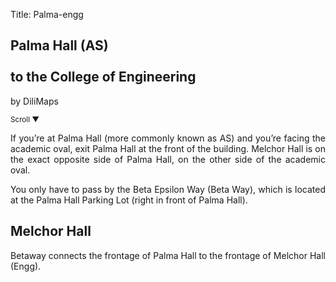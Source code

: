Title: Palma-engg

<section id='cover' class='cover active'>
<h1> Palma Hall (AS) <br><br>to the College of Engineering</h1>
<p align='justify'>by DiliMaps </p>
<small class='scroll'>Scroll ▼</small>
</section>

<section id='as'>
<p align='justify'>If you’re at Palma Hall (more commonly known as AS) and you’re facing the academic oval, exit Palma Hall at the front of the building. Melchor Hall is on the exact opposite side of Palma Hall, on the other side of the academic oval.
</p>
</section>

<section id='betaway'>
<p align='justify'>You only have to pass by the Beta Epsilon Way (Beta Way), which is located at the Palma Hall Parking Lot (right in front of Palma Hall).
</p>
</section>

<section id='engg'>
<h1> Melchor Hall </h1>
<p align='justify'>   Betaway connects the frontage of Palma Hall to the frontage of Melchor Hall (Engg). 
</p>
</section>

